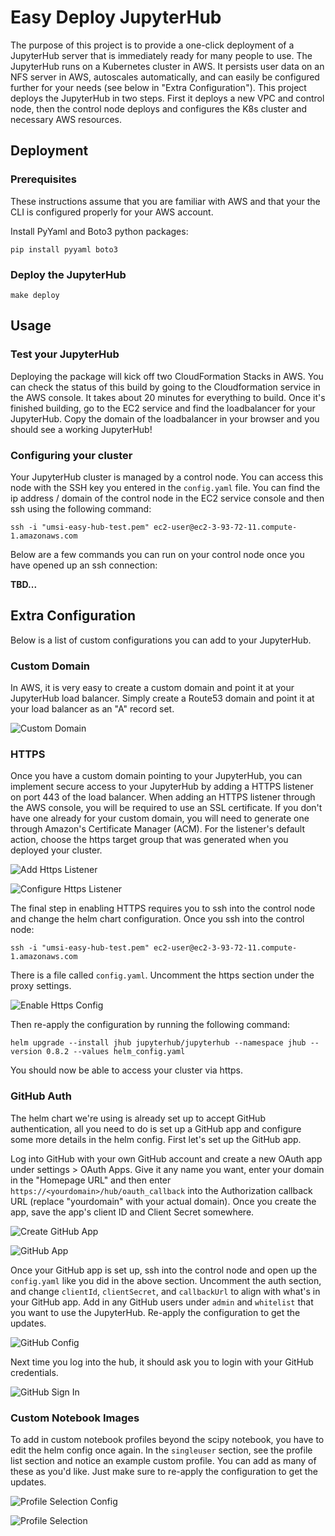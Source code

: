 # Easy Deploy JupyterHub

The purpose of this project is to provide a one-click deployment of a JupyterHub server that is immediately ready for many people to use. The JupyterHub runs on a Kubernetes cluster in AWS. It persists user data on an NFS server in AWS, autoscales automatically, and can easily be configured further for your needs (see below in "Extra Configuration"). This project deploys the JupyterHub in two steps. First it deploys a new VPC and control node, then the control node deploys and configures the K8s cluster and necessary AWS resources. 

## Deployment

### Prerequisites

These instructions assume that you are familiar with AWS and that your the CLI is configured properly for your AWS account.

Install PyYaml and Boto3 python packages:

`pip install pyyaml boto3`

### Deploy the JupyterHub

`make deploy`

## Usage

### Test your JupyterHub

Deploying the package will kick off two CloudFormation Stacks in AWS. You can check the status of this build by going to the Cloudformation service in the AWS console. It takes about 20 minutes for everything to build. Once it's finished building, go to the EC2 service and find the loadbalancer for your JupyterHub. Copy the domain of the loadbalancer in your browser and you should see a working JupyterHub!

### Configuring your cluster

Your JupyterHub cluster is managed by a control node. You can access this node with the SSH key you entered in the `config.yaml` file. You can find the ip address / domain of the control node in the EC2 service console and then ssh using the following command:

`ssh -i "umsi-easy-hub-test.pem" ec2-user@ec2-3-93-72-11.compute-1.amazonaws.com`

Below are a few commands you can run on your control node once you have opened up an ssh connection:

**TBD...**

## Extra Configuration

Below is a list of custom configurations you can add to your JupyterHub.

### Custom Domain

In AWS, it is very easy to create a custom domain and point it at your JupyterHub load balancer. Simply create a Route53 domain and point it at your load balancer as an "A" record set. 

![Custom Domain](images/custom_domain.png)

### HTTPS

Once you have a custom domain pointing to your JupyterHub, you can implement secure access to your JupyterHub by adding a HTTPS listener on port 443 of the load balancer. When adding an HTTPS listener through the AWS console, you will be required to use an SSL certificate. If you don't have one already for your custom domain, you will need to generate one through Amazon's Certificate Manager (ACM). For the listener's default action, choose the https target group that was generated when you deployed your cluster.

![Add Https Listener](images/add_https_listener.png)

![Configure Https Listener](images/configure_https_listener.png)

The final step in enabling HTTPS requires you to ssh into the control node and change the helm chart configuration. Once you ssh into the control node:

`ssh -i "umsi-easy-hub-test.pem" ec2-user@ec2-3-93-72-11.compute-1.amazonaws.com`

There is a file called `config.yaml`. Uncomment the https section under the proxy settings. 

![Enable Https Config](images/enable_https_config.png)

Then re-apply the configuration by running the following command:

`helm upgrade --install jhub jupyterhub/jupyterhub --namespace jhub --version 0.8.2 --values helm_config.yaml`

You should now be able to access your cluster via https.

### GitHub Auth

The helm chart we're using is already set up to accept GitHub authentication, all you need to do is set up a GitHub app and configure some more details in the helm config. First let's set up the GitHub app.

Log into GitHub with your own GitHub account and create a new OAuth app under settings > OAuth Apps. Give it any name you want, enter your domain in the "Homepage URL" and then enter `https://<yourdomain>/hub/oauth_callback` into the Authorization callback URL (replace "yourdomain" with your actual domain). Once you create the app, save the app's client ID and Client Secret somewhere.

![Create GitHub App](images/create_github_app.png)

![GitHub App](images/github_app.png)

Once your GitHub app is set up, ssh into the control node and open up the `config.yaml` like you did in the above section. Uncomment the auth section, and change `clientId`, `clientSecret`, and `callbackUrl` to align with what's in your GitHub app. Add in any GitHub users under `admin` and `whitelist` that you want to use the JupyterHub. Re-apply the configuration to get the updates.

![GitHub Config](images/github_config.png)

Next time you log into the hub, it should ask you to login with your GitHub credentials.

![GitHub Sign In](images/github_signin.png)

### Custom Notebook Images

To add in custom notebook profiles beyond the scipy notebook, you have to edit the helm config once again. In the `singleuser` section, see the profile list section  and notice an example custom profile. You can add as many of these as you'd like. Just make sure to re-apply the configuration to get the updates.

![Profile Selection Config](images/profile_selection_config.png)

![Profile Selection](images/profile_selection.png)